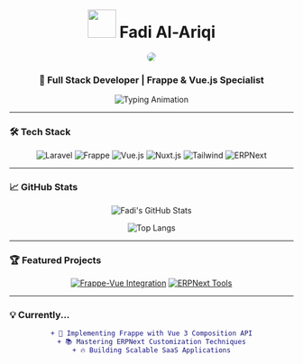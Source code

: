 

<h1 align="center"> 
  <img src="https://media.giphy.com/media/VgCDAzcKvsR6OM0uWg/giphy.gif" width="50"> 
  Fadi Al-Ariqi 
<!--   <img src="https://media.giphy.com/media/DqiMTFxiXx0VaVZQbF/giphy.gif?cid=790b7611fjakb2lfo665uf2u3knl9ciq1867gnzbij2ok4az&ep=v1_gifs_search&rid=giphy.gif&ct=g" width="80"> -->
<!--   <img src="https://media.giphy.com/media/3oKIPnAiaMCws8nOsE/giphy.gif" width="50"> -->
</h1>

<div align="center">       
  <img src="https://media.giphy.com/media/qgQUggAC3Pfv687qPC/giphy.gif?cid=790b7611ocqx16ya4b8yjm6slbz7px6qb0pxmhgqmjwbc3t2&ep=v1_gifs_search&rid=giphy.gif&ct=g" style="border-radius: 50px;">
</div>
<h3 align="center">🚀 Full Stack Developer | Frappe & Vue.js Specialist</h3>

<p align="center">
  <img src="https://readme-typing-svg.demolab.com?font=Fira+Code&pause=1000&color=00F72E&center=true&vCenter=true&width=435&lines=Building+Awesome+Web+Apps;Open+Source+Enthusiast;ERPNext+Customization+Expert" alt="Typing Animation" />
</p>

---

### 🛠️ Tech Stack

<div align="center">
  
![Laravel](https://img.shields.io/badge/-Laravel-FF2D20?style=flat-square&logo=laravel&logoColor=white)
![Frappe](https://img.shields.io/badge/-Frappe-2496ED?style=flat-square&logo=python&logoColor=white)
![Vue.js](https://img.shields.io/badge/-Vue.js-4FC08D?style=flat-square&logo=vuedotjs&logoColor=white)
![Nuxt.js](https://img.shields.io/badge/-Nuxt.js-00C58E?style=flat-square&logo=nuxtdotjs&logoColor=white)
![Tailwind](https://img.shields.io/badge/-Tailwind-38B2AC?style=flat-square&logo=tailwind-css&logoColor=white)
![ERPNext](https://img.shields.io/badge/-ERPNext-FF6F00?style=flat-square&logo=erpnext&logoColor=white)

</div>

---

### 📈 GitHub Stats

<div align="center">
  
![Fadi's GitHub Stats](https://github-readme-stats.vercel.app/api?username=FadiAlAriqi&show_icons=true&theme=vision-friendly-dark&include_all_commits=true&count_private=true&line_height=30)

![Top Langs](https://github-readme-stats.vercel.app/api/top-langs/?username=FadiAlAriqi&layout=compact&theme=vision-friendly-dark)

</div>

---

### 🏆 Featured Projects

<div align="center">
  
[![Frappe-Vue Integration](https://github-readme-stats.vercel.app/api/pin/?username=FadiAlAriqi&repo=Frappe-Vue-Dashboard&theme=dark)](https://github.com/FadiAlAriqi/Frappe-Vue-Dashboard)
[![ERPNext Tools](https://github-readme-stats.vercel.app/api/pin/?username=FadiAlAriqi&repo=ERPNext-Custom-Modules&theme=dark)](https://github.com/FadiAlAriqi/ERPNext-Custom-Modules)

</div>

---

### 💡 Currently...

<div align="center">
  
```diff
+ 🚀 Implementing Frappe with Vue 3 Composition API
+ 📚 Mastering ERPNext Customization Techniques
+ 🔥 Building Scalable SaaS Applications
